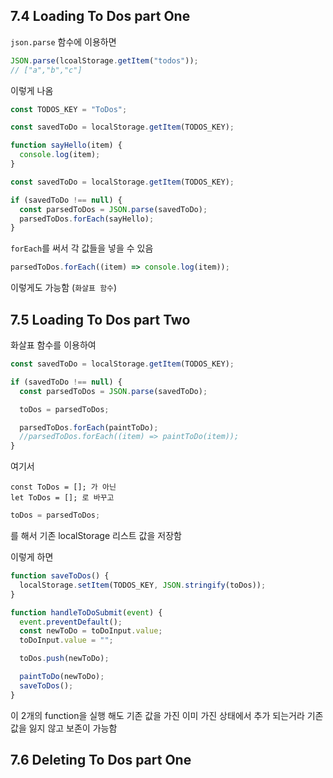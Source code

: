 ## 7.4 Loading To Dos part One

`json.parse` 함수에 이용하면

```js
JSON.parse(lcoalStorage.getItem("todos"));
// ["a","b","c"]
```

이렇게 나옴

```js
const TODOS_KEY = "ToDos";

const savedToDo = localStorage.getItem(TODOS_KEY);

function sayHello(item) {
  console.log(item);
}

const savedToDo = localStorage.getItem(TODOS_KEY);

if (savedToDo !== null) {
  const parsedToDos = JSON.parse(savedToDo);
  parsedToDos.forEach(sayHello);
}
```

`forEach`를 써서 각 값들을 넣을 수 있음

```js
parsedToDos.forEach((item) => console.log(item));
```

이렇게도 가능함 (`화살표 함수`)

## 7.5 Loading To Dos part Two

화살표 함수를 이용하여

```js
const savedToDo = localStorage.getItem(TODOS_KEY);

if (savedToDo !== null) {
  const parsedToDos = JSON.parse(savedToDo);

  toDos = parsedToDos;

  parsedToDos.forEach(paintToDo);
  //parsedToDos.forEach((item) => paintToDo(item));
}
```

여기서

    const ToDos = []; 가 아닌
    let ToDos = []; 로 바꾸고

```js
toDos = parsedToDos;
```

를 해서 기존 localStorage 리스트 값을 저장함

이렇게 하면

```js
function saveToDos() {
  localStorage.setItem(TODOS_KEY, JSON.stringify(toDos));
}

function handleToDoSubmit(event) {
  event.preventDefault();
  const newToDo = toDoInput.value;
  toDoInput.value = "";

  toDos.push(newToDo);

  paintToDo(newToDo);
  saveToDos();
}
```

이 2개의 function을 실행 해도 기존 값을 가진 이미 가진 상태에서
추가 되는거라 기존 값을 잃지 않고 보존이 가능함

## 7.6 Deleting To Dos part One

